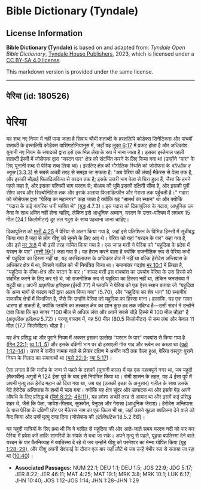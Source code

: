 # Bible Dictionary (Tyndale)

## License Information

**Bible Dictionary (Tyndale)** is based on and adapted from: _Tyndale Open Bible Dictionary_, [Tyndale House Publishers](https://tyndaleopenresources.com/), 2023, which is licensed under a [CC BY-SA 4.0 license](https://creativecommons.org/licenses/by-sa/4.0/legalcode.en).

This markdown version is provided under the same license.



--------------------------------

## पेरिया (id: 180526)

पेरिया
======

यह शब्द नए नियम में नहीं पाया जाता है सिवाय चौथी शताब्दी के हस्तलिपि कोडेक्स सिनैटिकस और पांचवीं शताब्दी के हस्तलिपि कोडेक्स वाशिंगटोनियानुस में, जहाँ यह [लूका 6:17](https://ref.ly/Luke6:17) में प्रकट होता है और अधिकांश यूनानी नए नियम के संपादकों द्वारा इसे एक भिन्न लेख के रूप में माना जाता है। इसका इस्तेमाल पहली शताब्दी ईस्वी में जोसेफस द्वारा "यरदन पार" क्षेत्र को संदर्भित करने के लिए किया गया था (उन्होंने "पार" के लिए यूनानी शब्द से पेरिया शब्द लिया था)। इसलिए क्षेत्र की भौगोलिक स्थिति को जोसेफस के *वॉरऑफ़ द ज्यूस*  (3\.3\.3\) से सबसे अच्छी तरह से समझा जा सकता है: "अब पेरिया की लंबाई मैकेरस से पेला तक है, और इसकी चौड़ाई फिलदिलफिया से यरदन तक है; इसके उत्तरी भाग पेला से घिरा हुआ हैं, जैसा कि हमने पहले कहा है, और इसका पश्चिमी भाग यरदन से; मोआब की भूमि इसकी दक्षिणी सीमा है, और इसकी पूर्वी सीमा अरब और सिल्बोनिटिस तक और इसके अलावा फिलादिल्फ़ीन और गेरासा तक पहुँचती है।" गदारा को जोसेफस द्वारा "पेरिया का महानगर" कहा जाता है क्योंकि यह "सामर्थ का स्थान" था और क्योंकि "गदारा के कई नागरिक धनी व्यक्ति थे" (युद्ध 4\.7\.3\)। इस गदारा को दिकापुलिस के गदारा, आधुनिक उम क़ैस के साथ भ्रमित नहीं होना चाहिए, लेकिन इसे आधुनिक अम्मान, यरदन के उत्तर\-पश्चिम में लगभग 15 मील (24\.1 किलोमीटर) दूर तल गदुरा के साथ पहचाना जाना चाहिए।

दिकापुलिस को [मत्ती 4:25](https://ref.ly/Matt4:25) में पेरिया से अलग किया गया है, जहां इसे पलिश्तिन के विभिन्न हिस्सों में सूचीबद्ध किया गया है जहां से लोग यीशु को सुनने के लिए आए थे। पेरिया को यहां "यरदन के पार" कहा गया है, और इसे [मर 3:8](https://ref.ly/Mark3:8) में भी इसी तरह नामित किया गया है। एक जगह मत्ती ने पेरिया को "यहूदिया के प्रदेश में यरदन के पार" ([मत्ती 19:1](https://ref.ly/Matt19:1)) कहा गया है। यह हैरान करने वाला है क्योंकि राजनीतिक रूप से पेरिया कभी भी यहूदिया का हिस्सा नहीं था, यह अरखिलाउस के अधिकार क्षेत्र में नहीं था बल्कि हेरोदेस अन्तिपास के अधिकार क्षेत्र में था, जिसने गलील को भी नियंत्रित किया था। समानांतर गद्यांश [मर 10:1](https://ref.ly/Mark10:1) में लिखा है, "यहूदिया के सीमा\-क्षेत्र और यरदन के पार।" शायद मत्ती इस वाक्यांश का उपयोग पेरिया के उस हिस्से को संदर्भित करने के लिए कर रहे थे, जो राजनीतिक रूप से यहूदिया का हिस्सा नहीं था, लेकिन जनसंख्या में यहूदी था। अपनी *प्राकृतिक इतिहास* (ईस्वी 77\) में प्लयनि ने पेरिया को एक ऐसा स्थान बताया जो “यहूदिया के अन्य भागों से यरदन नदी द्वारा अलग किया गया” (5\.70\), और “यहूदिया का शेष भाग” 10 स्थानीय राजकीय क्षेत्रों में विभाजित है, जैसे कि उन्होंने पेरिया को यहूदिया का हिस्सा माना। हालांकि, यह एक गलत धारणा हो सकती है, क्योंकि प्लयनि का तत्काल क्षेत्र का ज्ञान कुछ हद तक संदिग्ध है—उसी संदर्भ में उन्होंने दावा किया कि मृत सागर "100 मील से अधिक लंबा और अपने सबसे चौड़े हिस्से में 100 मील चौड़ा" है (*प्राकृतिक इतिहास* 5\.72\)। परन्तु वास्तव में, यह 50 मील (80\.5 किलोमीटर) से कम लंबा और केवल 11 मील (17\.7 किलोमीटर) चौड़ा है।

यह क्षेत्र प्रसिद्ध था और पुराने नियम में अक्सर इसका उल्लेख “यरदन के पार” वाक्यांश से किया गया है ([गिन 22:1](https://ref.ly/Num22:1); [व्य 1:1, 5](https://ref.ly/Deut1:1)) और इसके दक्षिणी भाग पर दो इस्राएली गोत्र गाद और रूबेन का कब्ज़ा था ([यहो 1:12–14](https://ref.ly/Josh1:12-Josh1:14))। उत्तर में करीत नामक नाले से लेकर दक्षिण में अर्नोन नदी तक फैला हुआ, पेरिया वस्तुतः पुराने नियम के गिलाद का समानार्थी था ([यहो 22:9](https://ref.ly/Josh22:9); [न्या 5:17](https://ref.ly/Judg5:17))।

ऐसा लगता है कि मसीह के जन्म से पहले के दशकों (यूनानी काल) में यह एक महत्वपूर्ण नगर था, जब यहूदी (मैकाबीन) अगुवों ने 124 ईसा पूर्व के बाद इसे नियंत्रित किया था। रोमी शासन के तहत, यह 4 ईसा पूर्व में अपनी मृत्यु तक हेरोद महान को दिया गया था, जब यह (उसकी इच्छा के अनुसार) गलील के साथ उसके बेटे हेरोदेस अन्तिपास के हाथों में चला गया। क्योंकि यह क्षेत्र सुंदर और उत्पादक था और इसके पेड़ अपने औषधि के लिए प्रसिद्ध थे ([यिर्म 8:22](https://ref.ly/Jer8:22); [46:11](https://ref.ly/Jer46:11)), यह हमेशा अच्छी तरह से आबाद था और इसमें कई प्रसिद्ध शहर थे, जैसे कि पेला, जाबेश\-गिलाद, सुक्कोत, पेनुएल और गेरासा (आधुनिक जेराश)। हेरोदेस अन्तिपास के पास पेरिया के दक्षिणी छोर पर मैकेरस नाम का एक किला भी था, जहाँ उसने यूहन्ना बपतिस्मा देने वाले को कैद किया और उन्हें मृत्यु दण्ड दिया (जोसेफस की *एंटीक्विटिस* 18\.5\.2 देखें)।

यह यहूदी यात्रियों के लिए प्रथा थी कि वे गलील से यहूदिया की ओर आते\-जाते समय यरदन नदी को पार कर पेरिया में प्रवेश करें ताकि सामरियों के संपर्क से बचा जा सके। अपने मृत्यु से पहले, यूहन्ना बपतिस्मा देने वाले यरदन के पार बैतनिय्याह में बपतिस्मा दे रहे थे जब उन्होंने यीशु को परमेश्वर का मेम्ना घोषित किया ([यूह 1:28–29](https://ref.ly/John1:28-John1:29)), और यीशु अपनी सेवकाई के दौरान एक बार यहाँ लौटे थे जब उन्हें गंभीर रूप से सताया जा रहा था ([10:40](https://ref.ly/John10:40))।

* **Associated Passages:** NUM 22:1; DEU 1:1; DEU 1:5; JOS 22:9; JDG 5:17; JER 8:22; JER 46:11; MAT 4:25; MAT 19:1; MRK 3:8; MRK 10:1; LUK 6:17; JHN 10:40; JOS 1:12–JOS 1:14; JHN 1:28–JHN 1:29

